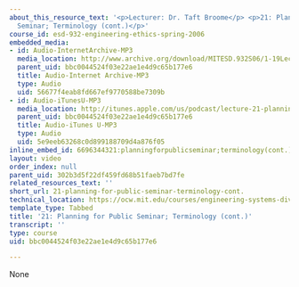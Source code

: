 ```yaml
---
about_this_resource_text: '<p>Lecturer: Dr. Taft Broome</p> <p>21: Planning for Public
  Seminar; Terminology (cont.)</p>'
course_id: esd-932-engineering-ethics-spring-2006
embedded_media:
- id: Audio-InternetArchive-MP3
  media_location: http://www.archive.org/download/MITESD.932S06/1-19Lecture21_PlanningForPublicSeminarTerminologycont..mp3
  parent_uid: bbc0044524f03e22ae1e4d9c65b177e6
  title: Audio-Internet Archive-MP3
  type: Audio
  uid: 56677f4eab8fd667ef9770588be7309b
- id: Audio-iTunesU-MP3
  media_location: http://itunes.apple.com/us/podcast/lecture-21-planning-for-public/id341597867?i=63739029
  parent_uid: bbc0044524f03e22ae1e4d9c65b177e6
  title: Audio-iTunes U-MP3
  type: Audio
  uid: 5e9eeb63268c0d899188709d4a876f05
inline_embed_id: 6696344321:planningforpublicseminar;terminology(cont.)53720238
layout: video
order_index: null
parent_uid: 302b3d5f22df459fd68b51faeb7bd7fe
related_resources_text: ''
short_url: 21-planning-for-public-seminar-terminology-cont.
technical_location: https://ocw.mit.edu/courses/engineering-systems-division/esd-932-engineering-ethics-spring-2006/audio-lectures/21-planning-for-public-seminar-terminology-cont.
template_type: Tabbed
title: '21: Planning for Public Seminar; Terminology (cont.)'
transcript: ''
type: course
uid: bbc0044524f03e22ae1e4d9c65b177e6

---
```

None